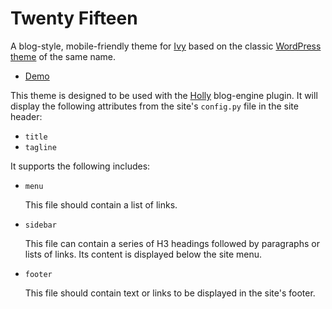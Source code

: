 # Twenty Fifteen

[1]: https://github.com/dmulholl/ivy
[2]: https://wordpress.org/themes/twentyfifteen/
[3]: http://www.dmulholl.com/demos/twentyfifteen/
[4]: https://github.com/dmulholl/holly

A blog-style, mobile-friendly theme for [Ivy][1] based on the classic [WordPress theme][2] of the same name.

* [Demo][3]

This theme is designed to be used with the [Holly][4] blog-engine plugin.
It will display the following attributes from the site's `config.py` file in the site header:

* `title`
* `tagline`

It supports the following includes:

* `menu`

  This file should contain a list of links.

* `sidebar`

  This file can contain a series of H3 headings followed by paragraphs or lists of links.
  Its content is displayed below the site menu.

* `footer`

  This file should contain text or links to be displayed in the site's footer.
